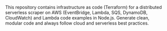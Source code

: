 <!-- Use this file to provide workspace-specific custom instructions to Copilot. For more details, visit https://code.visualstudio.com/docs/copilot/copilot-customization#_use-a-githubcopilotinstructionsmd-file -->

This repository contains infrastructure as code (Terraform) for a distributed serverless scraper on AWS (EventBridge, Lambda, SQS, DynamoDB, CloudWatch) and Lambda code examples in Node.js. Generate clean, modular code and always follow cloud and serverless best practices.

